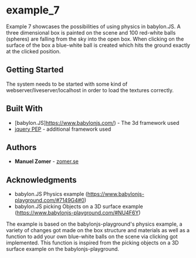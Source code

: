 # example_7 

Example 7 showcases the possibilities of using physics in babylon.JS. A three dimensional box is painted on the scene and 100 red-white balls (spheres) are falling from the sky into the open box. When clicking on the surface of the box a blue-white ball is created which hits the ground exactly at the clicked position.

## Getting Started

The system needs to be started with some kind of webserver/liveserver/localhost in order to load the textures correctly.

## Built With

* [babylon.JS]https://www.babylonjs.com/) - The 3d framework used
* [jquery PEP](https://github.com/jquery/PEP) - additional framework used

## Authors

* **Manuel Zomer** - [zomer.se](http://zomer.se)

## Acknowledgments

* babylon.JS Physics example (https://www.babylonjs-playground.com/#7149G4#0)
* babylon.JS picking Objects on a 3D surface example (https://www.babylonjs-playground.com/#NU4F6Y)

The example is based on the babylonjs-playground's physics example, a variety of changes got made on the box structure and materials as well as a function to add your own blue-white balls on the scene via clicking got implemented. This function is inspired from the picking objects on a 3D surface example on the babylonjs-playground.